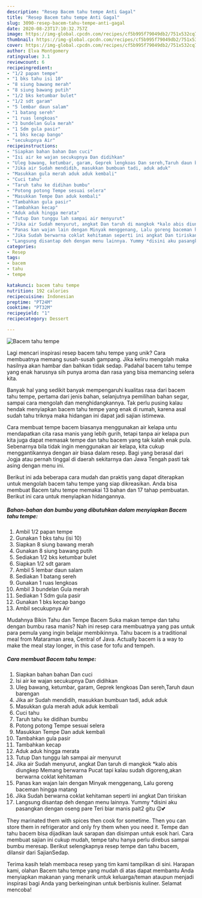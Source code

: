 ```yaml
---
description: "Resep Bacem tahu tempe Anti Gagal"
title: "Resep Bacem tahu tempe Anti Gagal"
slug: 3090-resep-bacem-tahu-tempe-anti-gagal
date: 2020-08-23T17:10:32.757Z
image: https://img-global.cpcdn.com/recipes/cf5b995f79049db2/751x532cq70/bacem-tahu-tempe-foto-resep-utama.jpg
thumbnail: https://img-global.cpcdn.com/recipes/cf5b995f79049db2/751x532cq70/bacem-tahu-tempe-foto-resep-utama.jpg
cover: https://img-global.cpcdn.com/recipes/cf5b995f79049db2/751x532cq70/bacem-tahu-tempe-foto-resep-utama.jpg
author: Elva Montgomery
ratingvalue: 3.1
reviewcount: 6
recipeingredient:
- "1/2 papan tempe"
- "1 bks tahu isi 10"
- "8 siung bawang merah"
- "8 siung bawang putih"
- "1/2 bks ketumbar bulet"
- "1/2 sdt garam"
- "5 lembar daun salam"
- "1 batang sereh"
- "1 ruas lengkoas"
- "3 bundelan Gula merah"
- "1 Sdm gula pasir"
- "1 bks kecap bango"
- "secukupnya Air"
recipeinstructions:
- "Siapkan bahan bahan Dan cuci"
- "Isi air ke wajan secukupnya Dan didihkan"
- "Uleg bawang, ketumbar, garam, Geprek lengkoas Dan sereh,Taruh daun barengan"
- "Jika air Sudah mendidih, masukkan bumbuan tadi, aduk aduk"
- "Masukkan gula merah aduk aduk kembali"
- "Cuci tahu"
- "Taruh tahu ke didihan bumbu"
- "Potong potong Tempe sesuai selera"
- "Masukkan Tempe Dan aduk kembali"
- "Tambahkan gula pasir"
- "Tambahkan kecap"
- "Aduk aduk hingga merata"
- "Tutup Dan tunggu lah sampai air menyurut"
- "Jika air Sudah menyurut, angkat Dan taruh di mangkok *kalo abis diungkep Memang berwarna Pucat tapi kalau sudah digoreng,akan berwarna coklat kehitaman"
- "Panas kan wajan lain dengan Minyak menggenang, Lalu goreng baceman hingga matang"
- "Jika Sudah berwarna coklat kehitaman seperti ini angkat Dan tiriskan"
- "Langsung disantap deh dengan menu lainnya. Yummy *disini aku pasangkan dengan oseng pare Teri biar manis pait2 gitu 😉💕"
categories:
- Resep
tags:
- bacem
- tahu
- tempe

katakunci: bacem tahu tempe 
nutrition: 192 calories
recipecuisine: Indonesian
preptime: "PT24M"
cooktime: "PT32M"
recipeyield: "1"
recipecategory: Dessert

---
```



![Bacem tahu tempe](https://img-global.cpcdn.com/recipes/cf5b995f79049db2/751x532cq70/bacem-tahu-tempe-foto-resep-utama.jpg)

Lagi mencari inspirasi resep bacem tahu tempe yang unik? Cara membuatnya memang susah-susah gampang. Jika keliru mengolah maka hasilnya akan hambar dan bahkan tidak sedap. Padahal bacem tahu tempe yang enak harusnya sih punya aroma dan rasa yang bisa memancing selera kita.

Banyak hal yang sedikit banyak mempengaruhi kualitas rasa dari bacem tahu tempe, pertama dari jenis bahan, selanjutnya pemilihan bahan segar, sampai cara mengolah dan menghidangkannya. Tak perlu pusing kalau hendak menyiapkan bacem tahu tempe yang enak di rumah, karena asal sudah tahu triknya maka hidangan ini dapat jadi sajian istimewa.

Cara membuat tempe bacem biasanya menggunakan air kelapa untu mendapatkan cita rasa manis yang lebih gurih, tetapi tanpa air kelapa pun kita juga dapat memasak tempe dan tahu bacem yang tak kalah enak pula. Sebenarnya bila tidak ingin menggunakan air kelapa, kita cukup menggantikannya dengan air biasa dalam resep. Bagi yang berasal dari Jogja atau pernah tinggal di daerah sekitarnya dan Jawa Tengah pasti tak asing dengan menu ini.


Berikut ini ada beberapa cara mudah dan praktis yang dapat diterapkan untuk mengolah bacem tahu tempe yang siap dikreasikan. Anda bisa membuat Bacem tahu tempe memakai 13 bahan dan 17 tahap pembuatan. Berikut ini cara untuk menyiapkan hidangannya.

<!--inarticleads1-->

##### Bahan-bahan dan bumbu yang dibutuhkan dalam menyiapkan Bacem tahu tempe:

1. Ambil 1/2 papan tempe
1. Gunakan 1 bks tahu (isi 10)
1. Siapkan 8 siung bawang merah
1. Gunakan 8 siung bawang putih
1. Sediakan 1/2 bks ketumbar bulet
1. Siapkan 1/2 sdt garam
1. Ambil 5 lembar daun salam
1. Sediakan 1 batang sereh
1. Gunakan 1 ruas lengkoas
1. Ambil 3 bundelan Gula merah
1. Sediakan 1 Sdm gula pasir
1. Gunakan 1 bks kecap bango
1. Ambil secukupnya Air


Mudahnya Bikin Tahu dan Tempe Bacem Suka makan tempe dan tahu dengan bumbu rasa manis? Nah ini resep cara membuatnya yang pas untuk para pemula yang ingin belajar membikinnya. Tahu bacem is a traditional meal from Mataraman area, Central of Java. Actually bacem is a way to make the meal stay longer, in this case for tofu and tempeh. 

<!--inarticleads2-->

##### Cara membuat Bacem tahu tempe:

1. Siapkan bahan bahan Dan cuci
1. Isi air ke wajan secukupnya Dan didihkan
1. Uleg bawang, ketumbar, garam, Geprek lengkoas Dan sereh,Taruh daun barengan
1. Jika air Sudah mendidih, masukkan bumbuan tadi, aduk aduk
1. Masukkan gula merah aduk aduk kembali
1. Cuci tahu
1. Taruh tahu ke didihan bumbu
1. Potong potong Tempe sesuai selera
1. Masukkan Tempe Dan aduk kembali
1. Tambahkan gula pasir
1. Tambahkan kecap
1. Aduk aduk hingga merata
1. Tutup Dan tunggu lah sampai air menyurut
1. Jika air Sudah menyurut, angkat Dan taruh di mangkok *kalo abis diungkep Memang berwarna Pucat tapi kalau sudah digoreng,akan berwarna coklat kehitaman
1. Panas kan wajan lain dengan Minyak menggenang, Lalu goreng baceman hingga matang
1. Jika Sudah berwarna coklat kehitaman seperti ini angkat Dan tiriskan
1. Langsung disantap deh dengan menu lainnya. Yummy *disini aku pasangkan dengan oseng pare Teri biar manis pait2 gitu 😉💕


They marinated them with spices then cook for sometime. Then you can store them in refrigerator and only fry them when you need it. Tempe dan tahu bacem bisa dijadikan lauk sarapan dan disimpan untuk esok hari. Cara membuat sajian ini cukup mudah, tempe tahu hanya perlu direbus sampai bumbu meresap. Berikut selengkapnya resep tempe dan tahu bacem, dilansir dari SajianSedap. 

Terima kasih telah membaca resep yang tim kami tampilkan di sini. Harapan kami, olahan Bacem tahu tempe yang mudah di atas dapat membantu Anda menyiapkan makanan yang menarik untuk keluarga/teman ataupun menjadi inspirasi bagi Anda yang berkeinginan untuk berbisnis kuliner. Selamat mencoba!
